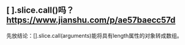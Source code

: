 ## [ ].slice.call()吗？ https://www.jianshu.com/p/ae57baecc57d

先放结论：[].slice.call(arguments)能将具有length属性的对象转成数组。

